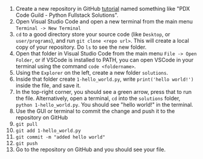 1. Create a new repository in GitHub [tutorial](https://docs.github.com/en/github/getting-started-with-github/create-a-repo) named something like "PDX Code Guild - Python Fullstack Solutions".
2. Open Visual Studio Code and open a new terminal from the main menu `Terminal -> New Terminal`
3. `cd` to a good directory store your source code (like `Desktop`, or `user/programs`), and run `git clone <repo url>`. This will create a local copy of your repository. Do `ls` to see the new folder.
4. Open that folder in Visual Studio Code from the main menu `File -> Open Folder`, or if VSCode is installed to PATH, you can open VSCode in your terminal using the command `code <foldername>`.
5. Using the `Explorer` on the left, create a new folder `solutions`.
6. Inside that folder create `1-hello_world.py`, write `print('hello world!')` inside the file, and save it.
7. In the top-right corner, you should see a green arrow, press that to run the file. Alternatively, open a terminal, `cd` into the `solutions` folder, `python 1-hello_world.py`. You should see "hello world!" in the terminal.
9. Use the GUI or terminal to commit the change and push it to the repository on GitHub
  1. `git pull`
  2. `git add 1-hello_world.py`
  3. `git commit -m "added hello world"`
  4. `git push`
10. Go to the repository on GitHub and you should see your file.